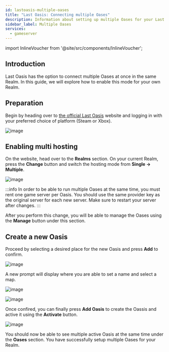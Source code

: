 ```yaml
---
id: lastoasis-multiple-oases
title: "Last Oasis: Connecting multiple Oases"
description: Information about setting up multiple Oases for your Last Oasis server from ZAP-Hosting - ZAP-Hosting.com documentation
sidebar_label: Multiple Oases
services:
  - gameserver
---
```


import InlineVoucher from '@site/src/components/InlineVoucher';

## Introduction
Last Oasis has the option to connect multiple Oases at once in the same Realm. In this guide, we will explore how to enable this mode for your own Realm.

<InlineVoucher />

## Preparation
Begin by heading over to [the official Last Oasis](https://myrealm.lastoasis.gg/) website and logging in with your preferred choice of platform (Steam or Xbox).

![image](https://screensaver01.zap-hosting.com/index.php/s/d6xZsqYbEF9jSj8/preview)

## Enabling multi hosting
On the website, head over to the **Realms** section. On your current Realm, press the **Change** button and switch the hosting mode from **Single -> Multiple**.

![image](https://github.com/zaphosting/docs/assets/42719082/9f06547a-f23f-4542-bcd7-e69d0bbfbf19)

:::info
In order to be able to run multiple Oases at the same time, you must rent one game server per Oasis. You should use the same provider key as the original server for each new server. Make sure to restart your server after changes.
:::

After you perform this change, you will be able to manage the Oases using the **Manage** button under this section.

## Create a new Oasis
Proceed by selecting a desired place for the new Oasis and press **Add** to confirm.

![image](https://screensaver01.zap-hosting.com/index.php/s/A2GLkeBWaBQr6m9/preview)

A new prompt will display where you are able to set a name and select a map.

![image](https://screensaver01.zap-hosting.com/index.php/s/6SkCFyAzooKwQAA/preview)

![image](https://screensaver01.zap-hosting.com/index.php/s/CBFHBq8TxAxogk9/preview)

Once confired, you can finally press **Add Oasis** to create the Oassis and active it using the **Activate** button.

![image](https://screensaver01.zap-hosting.com/index.php/s/yoeHTdeAeXneC2q/preview)

You should now be able to see multiple active Oasis at the same time under the **Oases** section. You have successfully setup multiple Oases for your Realm.